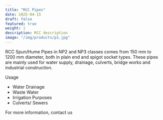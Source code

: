 ```yaml
---
title: "RCC Pipes"
date: 2025-04-15
draft: false
featured: true
weight: 1
description: RCC description
image: "/img/products/p1.jpg"
---
```


RCC Spun/Hume Pipes in NP2 and NP3 classes comes from 150 mm to 1200 mm diameter, both in plain end and spigot socket types. These pipes are mainly used for water supply, drainage, culverts, bridge works and industrial construction.

Usage
- Water Drainage
- Waste Water
- Irrigation Purposes
- Culverts/ Sewers


For more information, contact us
